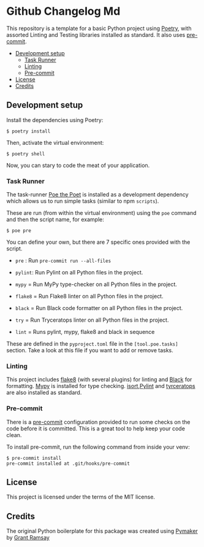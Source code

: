 # Github Changelog Md <!-- omit in toc -->

This repository is a template for a basic Python project using
[Poetry](https://python-poetry.org/), with assorted Linting and Testing
libraries installed as standard. It also uses
[pre-commit](https://pre-commit.com/).

- [Development setup](#development-setup)
  - [Task Runner](#task-runner)
  - [Linting](#linting)
  - [Pre-commit](#pre-commit)
- [License](#license)
- [Credits](#credits)

## Development setup

Install the dependencies using Poetry:

```console
$ poetry install
```

Then, activate the virtual environment:

```console
$ poetry shell
```

Now, you can stary to code the meat of your application.

### Task Runner

The task-runner [Poe the Poet](https://github.com/nat-n/poethepoet) is installed
as a development dependency which allows us to run simple tasks (similar to npm
`scripts`).

These are run (from within the virtual environment) using the `poe` command and
then the script name, for example:

```console
$ poe pre
```

You can define your own, but there are 7 specific ones provided with the script.

- `pre` : Run `pre-commit run --all-files`
- `pylint`: Run Pylint on all Python files in the project.
- `mypy` = Run MyPy type-checker on all Python files in the project.
- `flake8` = Run Flake8 linter on all Python files in the project.
- `black` = Run Black code formatter on all Python files in the project.
- `try` = Run Tryceratops linter on all Python files in the project.

- `lint` = Runs pylint, mypy, flake8 and black in sequence

These are defined in the `pyproject.toml` file in the `[tool.poe.tasks]`
section. Take a look at this file if you want to add or remove tasks.

### Linting

This project includes [flake8](https://flake8.pycqa.org/en/latest/) (with
several plugins) for linting and
[Black](https://black.readthedocs.io/en/stable/) for formatting.
[Mypy](http://mypy-lang.org/) is installed for type checking.
[isort](https://pycqa.github.io/isort/),[Pylint](https://pylint.org/) and
[tyrceratops](https://github.com/guilatrova/tryceratops) are also installed as
standard.

### Pre-commit

There is a [pre-commit](https://pre-commit.com/) configuration provided to run
some checks on the code before it is committed.  This is a great tool to help
keep your code clean.

To install pre-commit, run the following command from inside your venv:

```console
$ pre-commit install
pre-commit installed at .git/hooks/pre-commit
```

## License

This project is licensed under the terms of the MIT license.

## Credits

The original Python boilerplate for this package was created using
[Pymaker](https://github.com/seapagan/py-maker) by [Grant
Ramsay](https://github.com/seapagan)
